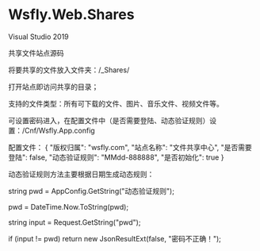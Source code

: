 # Wsfly.Web.Shares

Visual Studio 2019

共享文件站点源码

将要共享的文件放入文件夹：/_Shares/

打开站点即访问共享的目录；

支持的文件类型：所有可下载的文件、图片、音乐文件、视频文件等。


可设置密码进入，在配置文件中（是否需要登陆、动态验证规则）设置：/Cnf/Wsfly.App.config

配置文件：
{
  "版权归属": "wsfly.com",
  "站点名称": "文件共享中心",
  "是否需要登陆": false,
  "动态验证规则": "MMdd-888888",
  "是否初始化": true
}

动态验证规则方法主要根据日期生成动态规则：

string pwd = AppConfig.GetString("动态验证规则");

pwd = DateTime.Now.ToString(pwd);

string input = Request.GetString("pwd");

if (input != pwd) return new JsonResultExt(false, "密码不正确！");